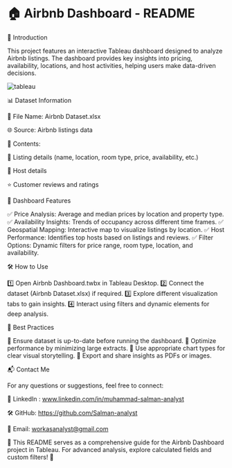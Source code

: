 # 🏠 Airbnb Dashboard - README

📌 Introduction 

This project features an interactive Tableau dashboard designed to analyze Airbnb listings. The dashboard provides key insights into pricing, availability, locations, and host activities, helping users make data-driven decisions.

![tableau](https://github.com/user-attachments/assets/d0b42e43-bb7f-4465-b7d1-52b12189f8ef)


📊 Dataset Information

📂 File Name: Airbnb Dataset.xlsx

🌐 Source: Airbnb listings data

📜 Contents:

🏡 Listing details (name, location, room type, price, availability, etc.)

👤 Host details

⭐ Customer reviews and ratings

🚀 Dashboard Features

✅ Price Analysis: Average and median prices by location and property type.
✅ Availability Insights: Trends of occupancy across different time frames.
✅ Geospatial Mapping: Interactive map to visualize listings by location.
✅ Host Performance: Identifies top hosts based on listings and reviews.
✅ Filter Options: Dynamic filters for price range, room type, location, and availability.

🛠️ How to Use

1️⃣ Open Airbnb Dashboard.twbx in Tableau Desktop.
2️⃣ Connect the dataset (Airbnb Dataset.xlsx) if required.
3️⃣ Explore different visualization tabs to gain insights.
4️⃣ Interact using filters and dynamic elements for deep analysis.

📌 Best Practices

🔹 Ensure dataset is up-to-date before running the dashboard.
🔹 Optimize performance by minimizing large extracts.
🔹 Use appropriate chart types for clear visual storytelling.
🔹 Export and share insights as PDFs or images.


📬 Contact Me

For any questions or suggestions, feel free to connect:

🔗 LinkedIn : www.linkedin.com/in/muhammad-salman-analyst

🛠️ GitHub: https://github.com/Salman-analyst

📧 Email: workasanalyst@gmail.com

📌 This README serves as a comprehensive guide for the Airbnb Dashboard project in Tableau. For advanced analysis, explore calculated fields and custom filters! 🚀
